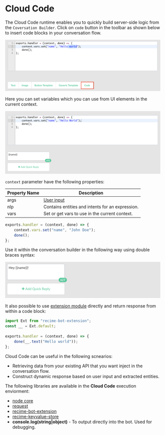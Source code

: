 # Cloud Code

The Cloud Code runtime enables you to quickly build server-side logic from the `Coversation Builder`. Click on `code` button in the toolbar as shown below to insert code blocks in your conversation flow.

![](code-block.png)

Here you can set variables which you can use from UI elements in the current context. 

![](code-block-action.png)

`context` parameter have the following properties:

| Property Name | Description |
| -- | -- |
| args | [User input](message-object.md)
| nlp |  Contains entities and intents for an expression.
| vars | Set or get vars to use in the current context.


```javascript
exports.handler = (context, done) => {
    context.vars.set("name", "John Doe");
    done();
};
```
Use it within the conversation builder in the following way using double braces syntax:

![](context-vars.png)


It also possible to use [extension module](https://github.com/Recime/recime-bot-extension) directly and return response from within a code block:

```javascript
import Ext from "recime-bot-extension";
const __ = Ext.default;

exports.handler = (context, done) => {
    done(__.text("Hello world"));
};
```

Cloud Code can be useful in the following scnearios:

* Retrieving data from your existing API that you want inject in the conversation flow.
* Construct dynamic response based on user input and extracted entities.


The following libraries are available in the **Cloud Code** execution enviorment:

* [node core](https://nodejs.org/api/modules.html#modules_core_modules)
* [request](https://github.com/request/request)
* [recime-bot-extension](https://github.com/Recime/recime-bot-extension)
* [recime-keyvalue-store](https://github.com/Recime/recime-keyvalue-store)
* **console.log(string|object)** - To output directly into the bot. Used for debugging.
